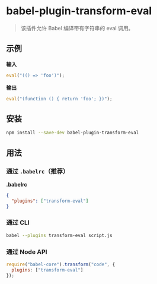 # babel-plugin-transform-eval

> 该插件允许 Babel 编译带有字符串的 eval 调用。

## 示例

**输入**

```javascript
eval("(() => 'foo')");
```

**输出**

```javascript
eval("(function () { return 'foo'; })");
```

## 安装

```sh
npm install --save-dev babel-plugin-transform-eval
```

## 用法

### 通过 `.babelrc`（推荐）

**.babelrc**

```json
{
  "plugins": ["transform-eval"]
}
```

### 通过 CLI

```sh
babel --plugins transform-eval script.js
```

### 通过 Node API

```javascript
require("babel-core").transform("code", {
  plugins: ["transform-eval"]
});
```
